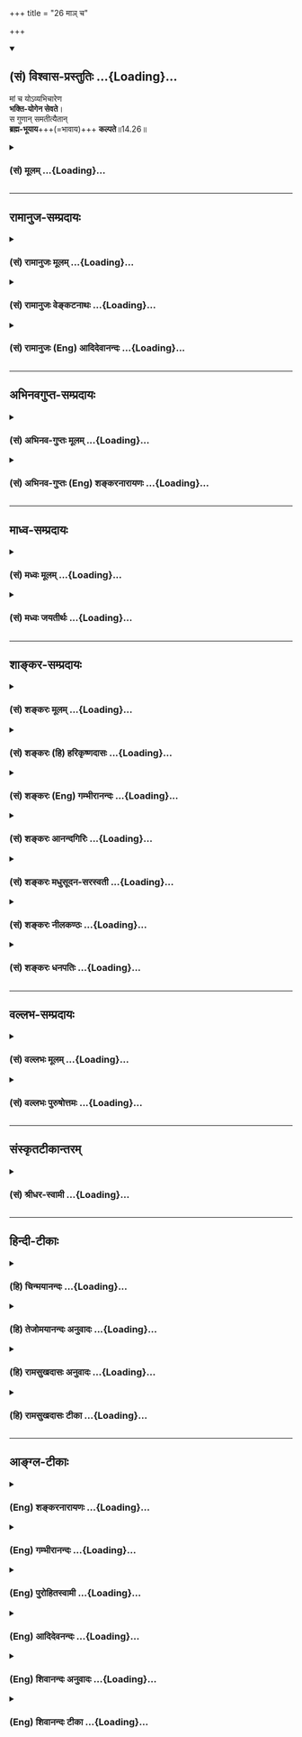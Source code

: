 +++
title = "26 माञ् च"

+++
<div class="js_include" newlevelforh1="2" title="(सं) विश्वास-प्रस्तुतिः" unfilled url="/purANam_vaiShNavam/mahAbhAratam/06-bhIShma-parva/03-bhagavad-gItA-parva/saMskRtam/vishvAsa-prastutiH/14_guNa-traya-vibhAga-y/26_mA~n_cha.md">
<details open><summary><h2>(सं) विश्वास-प्रस्तुतिः ...{Loading}...</h2></summary>

मां च योऽव्यभिचारेण  
**भक्ति-योगेन सेवते**।  
स गुणान् समतीत्यैतान्  
**ब्रह्म-भूयाय**+++(=भावाय)+++ **कल्पते**॥14.26॥
</details>
</div>
<div class="js_include collapsed" newlevelforh1="3" title="(सं) मूलम्" unfilled url="/purANam_vaiShNavam/mahAbhAratam/06-bhIShma-parva/03-bhagavad-gItA-parva/saMskRtam/mUlam/14_guNa-traya-vibhAga-y/26_mA~n_cha.md">
<details><summary><h3>(सं) मूलम् ...{Loading}...</h3></summary>

मां च योऽव्यभिचारेण भक्तियोगेन सेवते।  
स गुणान्समतीत्यैतान् ब्रह्मभूयाय कल्पते।।14.26।।
</details>
</div>


_________________
## रामानुज-सम्प्रदायः
<div class="js_include collapsed" newlevelforh1="3" title="(सं) रामानुजः मूलम्" unfilled url="/purANam_vaiShNavam/mahAbhAratam/06-bhIShma-parva/03-bhagavad-gItA-parva/saMskRtam/rAmAnujaH/mUlam/14_guNa-traya-vibhAga-y/26_mA~n_cha.md">
<details><summary><h3>(सं) रामानुजः मूलम् ...{Loading}...</h3></summary>

।।14.26।। नान्यं गुणेभ्यः कर्तारम् (गीता 14।।19) इत्यादिना उक्तेन
प्रकृत्यात्मविवेकानुसंधानमात्रेण न गुणात्ययः संपत्स्यते; तस्य
अनादिकालप्रवृत्तविपरीतवासनाबाध्यत्वसंभवात्।।**मां** सत्यसंकल्पं
परमकारुणिकम् आश्रितवात्सल्यजलधिम् **अव्यभिचारेण** ऐकान्त्यविशिष्टेन
**भक्तियोगेन च यः सेवते; स एतान्** सत्त्वादीन् गुणान् दुरत्ययान्
**अतीत्य ब्रह्मभूयाय** ब्रह्मत्वाय **कल्पते** ब्रह्मभावयोग्यो भवति;
यथावस्थितम् आत्मानम् अमृतम् अव्ययं प्राप्नोति इत्यर्थः।

</details>
</div>
<div class="js_include collapsed" newlevelforh1="3" title="(सं) रामानुजः वेङ्कटनाथः" unfilled url="/purANam_vaiShNavam/mahAbhAratam/06-bhIShma-parva/03-bhagavad-gItA-parva/saMskRtam/rAmAnujaH/venkaTanAthaH/14_guNa-traya-vibhAga-y/26_mA~n_cha.md">
<details><summary><h3>(सं) रामानुजः वेङ्कटनाथः ...{Loading}...</h3></summary>

  
  
।।14.26।। तत्रमां च इतिश्लोकेन पृथगुपायविधिशङ्काव्युदासायाह -- अथेति।
गुणात्ययहेतुषु अप्रधानकथनानन्तरमित्यर्थः। अत एव
हिप्रधानहेतुमाहेत्युक्तम्। नान्यमित्यादि दृष्टद्वारोपकारकाणां
प्रतिबन्धकभूयस्तया केवलानां न कार्यकरत्वमिति भावः। माम् इत्यनेन
वासनापर्यन्तानादिप्रतिबन्धकप्रशमनौपयिकगुणयोगविवक्षामाह --
सत्यसङ्कल्पमित्यादिना। पराभिध्यानात्तु तिरोहितं ततो ह्यस्य बन्धविपर्ययौ
\[ब्र.सू.3।2।5\] इति सूत्रोक्तेप्रकारेण
बन्धसङ्कल्पवत्तन्निवर्तनसङ्कल्पोऽपि परमात्मनो न प्रतिहन्येतेति भावः।
सत्यसङ्कल्पस्यापि समत्वादौदासीन्यपरिहाराय परमकारुणिकत्वोक्तिः। सदोषेषु
संसारिषु करुणायाः कोऽवकाशः इत्यत्राहआश्रितवात्सल्यजलधिमिति। एवं
निग्रहानुग्रहसाधारणस्य सत्यसङ्कल्पत्वस्य अनुग्रहप्रावण्यप्रदर्शनार्थं
कारुण्यवात्सल्यरूपगुणद्वयमुक्तम्। अव्यभिचारो देवतान्तरादिपरित्यागरूप
इत्यभिप्रायेणाहऐकान्त्यविशिष्टेनेति। भक्तियोगेन सह तदङ्गानां
पूर्वोक्तानां समुच्चयार्थश्चशब्दः। तैरपि परमात्मैव हि सेव्यते। एतान्
इत्यनेन गुणानां बन्धकत्वं पूर्वोक्तं परामृश्यत
इत्यभिप्रायेणाहदुरत्ययानिति। एतेनदैवी ह्येषा गुणमयी \[7।14\]
इत्यादिश्लोकोक्तमपि स्मारितम्। कल्पते इत्यनेनाभिप्रेतमाहब्रह्मभावयोग्यो
भवतीति। कोऽसौ जीवस्य ब्रह्मभावः का च तद्योग्यता
इत्यत्राहयथावस्थितमिति। ब्रह्मभूतः प्रसन्नात्मा \[18।54\] इत्यादिष्विव
अमृतत्वाव्ययत्वादिभिर्ब्रह्मसाम्यमेव श्रुत्यादिसिद्धमिह ब्रह्मभावः तच्च
ब्रह्मसमं रूपंजन्ममृत्युजरादुःखैर्विमुक्तोऽमृतमश्नुते \[14।20\]देहे
देहिनमव्ययम् \[14।5\] इत्यादिभिरिहैवोक्तम्। अनन्तरश्लोके
चअमृतस्याव्ययस्य च \[14।27\] इति विशेष्यत इति भावः।
साङ्गेनैकान्तिकभक्तियोगेन सेवितोऽहमेव मुमुक्षोर्मोक्षप्रद इत्युक्तं
भवति।  
  

</details>
</div>
<div class="js_include collapsed" newlevelforh1="3" title="(सं) रामानुजः (Eng) आदिदेवानन्दः" unfilled url="/purANam_vaiShNavam/mahAbhAratam/06-bhIShma-parva/03-bhagavad-gItA-parva/saMskRtam/rAmAnujaH/english/AdidevAnandaH/14_guNa-traya-vibhAga-y/26_mA~n_cha.md">
<details><summary><h3>(सं) रामानुजः (Eng) आदिदेवानन्दः ...{Loading}...</h3></summary>

14.26 The state of transcendence of Gunas is not attained merely by
reflecting on the difference between the Prakrti and the self as
declared in the text such as, 'When the seer beholds no agent of action
other than the Gunas, then he transcends the Gunas, for it is liable
then to be sublated by contrary subtle impressions (Vasanas) which have
continued from beginningless time. He who, with unswerving Bhakti Yoga,
namely, one-pointed Bhakti Yoga, serves Me of true-resolve, supremely
compassionate and the ocean of parental affection for supplicants - such
a man crosses over the Gunas of Sattva etc., which are otherwise
invincible. He becomes worthy for brahmabhuya, the state of brahman
i.e., he becomes alified for the state of brahman. The meaning is that
he attains the self as It really is, immortal and immutable.

</details>
</div>


_________________
## अभिनवगुप्त-सम्प्रदायः
<div class="js_include collapsed" newlevelforh1="3" title="(सं) अभिनव-गुप्तः मूलम्" unfilled url="/purANam_vaiShNavam/mahAbhAratam/06-bhIShma-parva/03-bhagavad-gItA-parva/saMskRtam/abhinava-guptaH/mUlam/14_guNa-traya-vibhAga-y/26_mA~n_cha.md">
<details><summary><h3>(सं) अभिनव-गुप्तः मूलम् ...{Loading}...</h3></summary>

।।14.26।। मां चेति। अनेन मूलभूतमुपायमुपदिशति। च शब्दोऽवधारणे -- यो मामेव
सेवते। अनेन फलादिसाकाङ्क्षो मामङ्गत्वेनाश्रयति; फलं प्रधानतया इति
निरस्तः। अत एव न अस्याव्यभिचारिणी भक्तिः फलं प्रति ह्यसौ आस्थावान् इति।
यस्तु फलं किंचिदपि अनभिलष्यन् किमेतदलीकमनुतिष्ठसि +++(;N किमिति तदलीक -- )+++
इति पर्यनुयुज्यमानोऽपि; निरन्तरभगवद्भक्तिवेधविद्रुतान्तःकरणतया
कण्टकितरोमवान् +++(S उत्कण्टकित -- )+++ ; वेपमानतनुः
विस्फारितनयनयुगलपरिवर्तमानसलिलसंपातः +++(;N विस्फारतरनयन -- )+++
तूष्णींभावेनैवोत्तरं प्रयच्छति; स एवाव्यभिचारिण्या भगवतो महेश्वरस्य
अग्रशक्त्या +++(N उग्रशक्त्या)+++ भक्त्या पवित्रीकृतो नान्य इति ज्ञेयम्।

</details>
</div>
<div class="js_include collapsed" newlevelforh1="3" title="(सं) अभिनव-गुप्तः (Eng) शङ्करनारायणः" unfilled url="/purANam_vaiShNavam/mahAbhAratam/06-bhIShma-parva/03-bhagavad-gItA-parva/saMskRtam/abhinava-guptaH/english/shankaranArAyaNaH/14_guNa-traya-vibhAga-y/26_mA~n_cha.md">
<details><summary><h3>(सं) अभिनव-गुप्तः (Eng) शङ्करनारायणः ...{Loading}...</h3></summary>

14.26 Mam ca etc. By this \[verse the Lord\] teaches the basic means.
Here the word ca has been used in the sense of affirmation in exclusion
of all other things. \[So the meaning is\] : 'He, who serves Me
exclusively'. Hence, craving for fruits etc. \[of action\], whosoever
takes hold of that fruit as his principal aim, but Me (the Supreme) as a
subsidiary one-he is excluded by this interpretation. Because the
devotion of this person is not unfailing. For, he has consideration for
fruit \[alone\]. On the other hand, he who does not entertain any desire
for any fruit; who, even when estioned \[by somody as\] 'Why do you
under-take this desagreeable (foolish) act ;' would give reply by
silence alone, shedding tears that roll on his both the eyes wide open,
and having shake in body and bodily hair thrilled-\[all\] due to his
internal organ, agitated on account of being struck by the incessant
devotion towards the Bhagavat-it should be born in mind that this person
alone, not anybody else, in purified by the unfailing devotion which is
(nothing but) the foremost Energy (Grace) of the Bhagavat, the Supreme
Lord.

</details>
</div>


_________________
## माध्व-सम्प्रदायः
<div class="js_include collapsed" newlevelforh1="3" title="(सं) मध्वः मूलम्" unfilled url="/purANam_vaiShNavam/mahAbhAratam/06-bhIShma-parva/03-bhagavad-gItA-parva/saMskRtam/madhvaH/mUlam/14_guNa-traya-vibhAga-y/26_mA~n_cha.md">
<details><summary><h3>(सं) मध्वः मूलम् ...{Loading}...</h3></summary>

।।14.26।। ब्रह्मवत्प्रकृतिवद्भगवत्प्रियत्वं ब्रह्मभूयम्। न तु
तावत्प्रियत्वं; किन्तु प्रियत्वमात्रम्। बद्धा वापि तु मुक्ता वा न
रमावत्प्रिया हरेः इति पाद्मे। भूयाय भवाय।

</details>
</div>
<div class="js_include collapsed" newlevelforh1="3" title="(सं) मध्वः जयतीर्थः" unfilled url="/purANam_vaiShNavam/mahAbhAratam/06-bhIShma-parva/03-bhagavad-gItA-parva/saMskRtam/madhvaH/jayatIrthaH/14_guNa-traya-vibhAga-y/26_mA~n_cha.md">
<details><summary><h3>(सं) मध्वः जयतीर्थः ...{Loading}...</h3></summary>

।।14.26।। ब्रह्मभूयाय इत्यस्य परब्रह्मत्वायेति व्याख्यानं
प्रमाणविरुद्धमिति भावेनान्यथा व्याचष्टे -- **ब्रह्मवदि**ति। नात्र
ब्रह्मशब्दं परं ब्रह्म; किन्तुमम योनिर्महद्ब्रह्म \[14।3\] इति प्रकृता
प्रकृतिरेवब्रह्मणो हि प्रतिष्ठाऽहं \[13।27\] इत्युत्तरवाक्यात्। तद्भूयं
च न तादात्म्यं; किन्तु तद्वद्भगवत्प्रियत्वमेव अन्यस्यान्यभावायोगादिति
भावः। तत्किं यावत्प्रकृतेर्भगवत्प्रियत्वं तावद्गुणातीतस्येत्यतः
सप्रमाणमाह -- **न त्वि**ति। तत्किं भूयशब्दः प्रियत्ववाची येनैवं
व्याख्यायते इत्यत आह -- **भूयाये**ति। भुवो भाव इति वचनाद्भावो भवनं
भूयशब्दार्थः। ब्रह्मवद्भावो ब्रह्मभूयम्। वदः सुपि \[अष्टा.3।1।106\] इति
सुबन्तमात्रस्योपपदस्यानुवृत्तेः। वत्यर्थस्य च वृत्तावन्तर्भावात्।
मयूरव्यंसकादिवत्। वत्यर्थश्च प्रियत्वमिति तदुक्तमिति भावः।

</details>
</div>


_________________
## शाङ्कर-सम्प्रदायः
<div class="js_include collapsed" newlevelforh1="3" title="(सं) शङ्करः मूलम्" unfilled url="/purANam_vaiShNavam/mahAbhAratam/06-bhIShma-parva/03-bhagavad-gItA-parva/saMskRtam/shankaraH/mUlam/14_guNa-traya-vibhAga-y/26_mA~n_cha.md">
<details><summary><h3>(सं) शङ्करः मूलम् ...{Loading}...</h3></summary>

।।14.26।। --,**मां च** ईश्वरं नारायणं सर्वभूतहृदयाश्रितं **यो** यतिः
कर्मी वा **अव्यभिचारेण** न कदाचित् यो व्यभिचरति **भक्तियोगेन** भजनं
भक्तिः सैव योगः तेन भक्तियोगेन **सेवते; सः गुणान् समतीत्य एतान्**
यथोक्तान् **ब्रह्मभूयाय;** भवनं भूयः; ब्रह्मभूयाय ब्रह्मभवनाय मोक्षाय
**कल्पते** समर्थो भवति इत्यर्थः।। कुत एतदिति उच्यते --,

</details>
</div>
<div class="js_include collapsed" newlevelforh1="3" title="(सं) शङ्करः (हि) हरिकृष्णदासः" unfilled url="/purANam_vaiShNavam/mahAbhAratam/06-bhIShma-parva/03-bhagavad-gItA-parva/saMskRtam/shankaraH/hindI/harikRShNadAsaH/14_guNa-traya-vibhAga-y/26_mA~n_cha.md">
<details><summary><h3>(सं) शङ्करः (हि) हरिकृष्णदासः ...{Loading}...</h3></summary>

।।14.26।। मनुष्य इन तीनों गुणोंसे किस प्रकार अतीत होता है इस प्रश्नका
उत्तर अब देते हैं --, जो संन्यासी या कर्मयोगी सब भूतोंके हृदयमें स्थित
मुझ परमेश्वर नारायणको; कभी व्यभिचरित ( विचलित ) न होनेवाले अव्यभिचारी
भक्तियोगद्वारा सेवन करता है -- भजनका नाम भक्ति है; वही योग है; उस
भक्तियोगके द्वारा जो मेरी सेवा करता है -- वह इन ऊपर कहे हुए गुणोंको
अतिक्रमण करके ब्रह्मलोकको पानेके लिये; अर्थात् मोक्ष प्राप्त करनेके लिये
योग्य समझा जाता है; अर्थात् ( मोक्ष प्राप्त करनेमें ) समर्थ होता है।

</details>
</div>
<div class="js_include collapsed" newlevelforh1="3" title="(सं) शङ्करः (Eng) गम्भीरानन्दः" unfilled url="/purANam_vaiShNavam/mahAbhAratam/06-bhIShma-parva/03-bhagavad-gItA-parva/saMskRtam/shankaraH/english/gambhIrAnandaH/14_guNa-traya-vibhAga-y/26_mA~n_cha.md">
<details><summary><h3>(सं) शङ्करः (Eng) गम्भीरानन्दः ...{Loading}...</h3></summary>

14.26 And he-be he a monk or a man of action (rites and duties)-, yah,
who; sevate, serves; mam, Me, God, Narayana residing in the hearts of
all beings; avyabhicarena, through the unswerving-that which never
wavers-; bhakti-yogena, Yoga of Devotion-devotion \[Bhakti (devotion),
supreme Love, through which one becomes united (with God) is yoga.\]
itself being the Yoga-; sah, he; samatitya, having transcended; etan,
these; gunan, alities as described; kalpate, alifies, i.e. becomes fit;
brahma-bhuyaya,-bhuyah is the same as bhavanam-, for becoming Brahman,
for Liberation. How this is so is being stated:

</details>
</div>
<div class="js_include collapsed" newlevelforh1="3" title="(सं) शङ्करः आनन्दगिरिः" unfilled url="/purANam_vaiShNavam/mahAbhAratam/06-bhIShma-parva/03-bhagavad-gItA-parva/saMskRtam/shankaraH/AnandagiriH/14_guNa-traya-vibhAga-y/26_mA~n_cha.md">
<details><summary><h3>(सं) शङ्करः आनन्दगिरिः ...{Loading}...</h3></summary>

।।14.26।। प्रश्नद्वयमेवं परिहृत्य तृतीयं प्रश्नं परिहरति -- **अधुनेति।**
मच्छब्दस्य संसारिविषयत्वं व्यावर्तयति -- **ईश्वरमिति।** तत्रैव
नारायणशब्दान्मूर्तिभेदो व्यावर्त्यते। तस्य ताटस्थ्यं व्यवच्छिनत्ति --
**सर्वेति।** मुख्यामुख्याधिकारिभेदेन विकल्पः। भक्तियोगस्य यादृच्छिकत्वं
व्यवच्छेत्तुमव्यभिचारेणेत्युक्तम्। तद्व्याचष्टे -- **नेति।** भजनं
परमप्रेमा स एव युज्यतेऽनेनेति योगः। सेवते पराक्चित्ततां विना
सदानुसंदधातीत्यर्थः। स भगवदनुकृतसम्यग्धीसंपन्नो
विद्वाञ्जीवन्नेवेत्यर्थः।

</details>
</div>
<div class="js_include collapsed" newlevelforh1="3" title="(सं) शङ्करः मधुसूदन-सरस्वती" unfilled url="/purANam_vaiShNavam/mahAbhAratam/06-bhIShma-parva/03-bhagavad-gItA-parva/saMskRtam/shankaraH/madhusUdana-sarasvatI/14_guNa-traya-vibhAga-y/26_mA~n_cha.md">
<details><summary><h3>(सं) शङ्करः मधुसूदन-सरस्वती ...{Loading}...</h3></summary>

।।14.26।। अधुना कथमेतान्गुणानतिवर्तत इति तृतीयप्रश्नस्य प्रतिवचनमाह --
चस्त्वर्थः। मामेवेश्वरं नारायणं सर्वभूतान्तर्यामिणं मायया
क्षेत्रज्ञतामागतं परमानन्दघनं भगवन्तं वासुदेवमव्यभिचारेण परमप्रेमलक्षणेन
भक्तियोगेन द्वादशाध्यायोक्तेन यः सेवते सदा चिन्तयति स मद्भक्त एतान्
प्रागुक्तान् गुणान् समतीत्य,सम्यगतिक्रम्य द्वैतदर्शनेन बाधित्वा
ब्रह्मभूयाय ब्रह्मभवनाय मोक्षाय कल्पते समर्थो भवति। सर्वदा
भगवच्चिन्तनमेव गुणातीतत्वोपाय इत्यर्थः।

</details>
</div>
<div class="js_include collapsed" newlevelforh1="3" title="(सं) शङ्करः नीलकण्ठः" unfilled url="/purANam_vaiShNavam/mahAbhAratam/06-bhIShma-parva/03-bhagavad-gItA-parva/saMskRtam/shankaraH/nIlakaNThaH/14_guNa-traya-vibhAga-y/26_mA~n_cha.md">
<details><summary><h3>(सं) शङ्करः नीलकण्ठः ...{Loading}...</h3></summary>

।।14.26।। अथ कथं त्रीन्गुणानतिवर्तत इत्यस्योत्तरं विवक्षन् साधनभूतासु
तिसृषु भूमिषु तृतीयां तनुमानसामाह -- **मां चेति।** यश्च साधको मां
प्रत्यगात्मानम्। चकारस्त्वर्थे पूर्वभूमिस्थापेक्षयास्य वैलक्षण्यं
द्योतयति। अव्यभिचारेण वृत्त्यन्तरानन्तरितेन भक्तियोगेन मयि भगवति
तैलधारावदविच्छिन्नवृत्तिप्रवाहिमनःप्रणिधानरूपेण,योगेन सेवते ध्यायति स
एवं सूक्ष्मीकृतचित्त एतान् गुणान् समतीत्य ध्यानपरिपाकान्ते सत्त्वमपि
बाधित्वा ब्रह्मभूयाय ब्रह्मभावाय कल्पते योग्यो भवति। भुवो भावे इति
भवतेर्भावे क्यप्।

</details>
</div>
<div class="js_include collapsed" newlevelforh1="3" title="(सं) शङ्करः धनपतिः" unfilled url="/purANam_vaiShNavam/mahAbhAratam/06-bhIShma-parva/03-bhagavad-gItA-parva/saMskRtam/shankaraH/dhanapatiH/14_guNa-traya-vibhAga-y/26_mA~n_cha.md">
<details><summary><h3>(सं) शङ्करः धनपतिः ...{Loading}...</h3></summary>

।।14.26।। प्रस्नद्वयं समाधायेदानीं कथमेतान् त्रीन् गुणानतिवर्तते इति
तृतीयप्रश्नस्य प्रतिवचनमाह -- मामिति। चः पूर्वोक्तगुणातीतलक्षणस्य
मुमुक्षुणा प्रयत्नसाध्यस्य समुच्चयार्थः। मामीश्वरं नारायणं
सर्वभूतहृदयाश्रितं यो यतिः कर्मी वाऽव्यभिचारेण व्यभिचारशून्येन निष्कामेण
परमप्रेमलक्षणेन भजनं भक्तिः सैव यज्यतेऽनेनेति योगः तेन भक्तियोगेन
तत्त्वज्ञानोत्पादकेन सेवते विषयचिन्तां विहाय सदानुसंदधाति स
भगवदनुग्रहकृतसभ्यज्ञानसंपन्नो जीवन्नेवैतान्गुणान्यथोक्तान्समतीत्य
सभ्यगतिक्रम्य ब्रह्मभूयाय ब्रह्मभवनाय मोक्षाय कल्पते समर्थो भवतीत्यर्थः।

</details>
</div>


_________________
## वल्लभ-सम्प्रदायः
<div class="js_include collapsed" newlevelforh1="3" title="(सं) वल्लभः मूलम्" unfilled url="/purANam_vaiShNavam/mahAbhAratam/06-bhIShma-parva/03-bhagavad-gItA-parva/saMskRtam/vallabhaH/mUlam/14_guNa-traya-vibhAga-y/26_mA~n_cha.md">
<details><summary><h3>(सं) वल्लभः मूलम् ...{Loading}...</h3></summary>

।।14.26।। किञ्च भक्तिमार्गीयस्य गुणातीतत्वं केवलगुणातीतभगवद्भक्त्येति
तथाह -- मां चेति। मां पुरुषोत्तमं अव्यभिचारेण सर्वात्मना ऐकान्तिकेन
भक्तियोगेन स्नेहयोगेन सेवते; स गुणानेतानतीत्य
ब्रह्मभूयायाक्षरब्रह्मभावाय कल्पते। एतेन अव्यभिचारिभक्तिमर्यादया
सेवतामपि ब्रह्मात्मप्राप्तिरुक्तानुषङ्गिकी अव्यभिचारिभक्तियोगोक्तिः। यथा
च श्रुतौ -- यो वै स्वां देवतामतियजते प्रस्थायै देवतायै च्यवते न
परीप्राप्नोति स पापीयान्भवति तमेवैकं जानथात्मानं अन्या वाचो विमुञ्चथ
अमृतस्यैष सेतुः \[मुं.उ.2।2।5\] इति। अत्रात्मत्वेन ज्ञानं
स्नेहभक्तिविषयत्वेन एवकारेण व्यभिचारिणीभक्तिव्यावृत्तिरनूद्यते
अयमेवामृतस्य त्रिगुणात्मकरूपमोक्षस्य सेतुरित्यर्थः।

</details>
</div>
<div class="js_include collapsed" newlevelforh1="3" title="(सं) वल्लभः पुरुषोत्तमः" unfilled url="/purANam_vaiShNavam/mahAbhAratam/06-bhIShma-parva/03-bhagavad-gItA-parva/saMskRtam/vallabhaH/puruShottamaH/14_guNa-traya-vibhAga-y/26_mA~n_cha.md">
<details><summary><h3>(सं) वल्लभः पुरुषोत्तमः ...{Loading}...</h3></summary>

  
  
।।14.26।। कथं गुणानतिवर्त्तते इत्यत्रोत्तरमाह -- मां चेति। चस्त्वर्थे।
मां मदर्थे अव्यभिचारेण अनन्यात्मकेन भक्तियोगेन यः सेवते; स एतान् गुणान्
समतीत्य सम्यगतिक्रम्य ब्रह्मभूयाय ब्रह्मभावाय कल्पते समर्थो भवति।  
  

</details>
</div>


_________________
## संस्कृतटीकान्तरम्
<div class="js_include collapsed" newlevelforh1="3" title="(सं) श्रीधर-स्वामी" unfilled url="/purANam_vaiShNavam/mahAbhAratam/06-bhIShma-parva/03-bhagavad-gItA-parva/saMskRtam/shrIdhara-svAmI/14_guNa-traya-vibhAga-y/26_mA~n_cha.md">
<details><summary><h3>(सं) श्रीधर-स्वामी ...{Loading}...</h3></summary>

।।14.26।। कथं चैतांस्त्रीन्गुणानतिवर्तत इत्यस्य प्रश्नस्योत्तरमाह **--
मांचेति।** चशब्दोऽवधारणार्थः। मामेव परमेश्वरं
श्रीनारायणमव्यभिचारेणैकान्तभक्तियोगेन यः सेवते स एतान्गुणान्समतीत्य
सम्यगतिक्रम्य ब्रह्मभूयाय ब्रह्मभावाय मोक्षाय कल्पते योग्यो भवति।

</details>
</div>


_________________
## हिन्दी-टीकाः
<div class="js_include collapsed" newlevelforh1="3" title="(हि) चिन्मयानन्दः" unfilled url="/purANam_vaiShNavam/mahAbhAratam/06-bhIShma-parva/03-bhagavad-gItA-parva/hindI/chinmayAnandaH/14_guNa-traya-vibhAga-y/26_mA~n_cha.md">
<details><summary><h3>(हि) चिन्मयानन्दः ...{Loading}...</h3></summary>

।।14.26।। धर्म का व्यावहारिक शास्त्रीय ग्रंथ होने के कारण गीता में केवल
सिद्धान्तों का प्रतिपादन नहीं किया गया है। इसमें प्रत्येक सिद्धान्त के
विवेचन के पश्चात् उस साधन का वर्णन किया गया है; जिसके अभ्यास से एक साधक
सिद्धावस्था को प्राप्त हो सकता है। जो अव्यभिचारी भक्तियोग से मेरी सेवा
करता है ईश्वर से परम प्रीति भक्ति कहलाती है। प्रिय वस्तु में हमारा मन
सहजता से रमता है। हमारा सम्पूर्ण स्वभाव हमारे विचारों से पोषित होता है।
यथा विचार तथा मन; यह नियम है। इसलिये एकाग्र चित्त से आत्मा के
अनन्तस्वरूप का चिन्तन करने से परिच्छिन्न नश्वर अहंकार की समाप्ति और
स्वस्वरूप में स्थिति हो जाती है। यह सत्य है कि परमात्मा का अखण्ड चिन्तन
एक समान निष्ठा एवं प्रखरता के साथ संभव नहीं होता है। जिस स्थिति में आज
हम अपने को पाते हैं; उसमें यह सार्मथ्य नहीं है कि मन को दीर्घकाल तक
ध्यानाभ्यास में स्थिर कर सकें। साधकों की इस अक्षमता को जानते हुये भगवान्
एक उपाय बताते हैं; जिसके द्वारा हम दीर्घकाल तक ईश्वर का स्मरण बनाये रख
सकते हैं। और वह उपाय है सेवा। तृतीय अध्याय में यह वर्णन किया जा चुका है
कि ईश्वरार्पण की भावना से किए गए सेवा कर्म ईश्वर की पूजा (यज्ञ) बन जाते
हैं। इससे स्पष्ट होता है कि केवल मूर्तिपूजा; या भजन ही पर्याप्त नहीं है।
गीताचार्य की अपने भक्तों से यह अपेक्षा है कि वे अपने धर्म को केव्ाल पूजा
के कमरे या मन्दिरों में ही सीमित न रखें। उन्हें चाहिये कि वे अपने दैनिक
जीवन; कार्य क्षेत्र और लोगों के साथ व्यवहार में भी धर्म का अनुसरण
करें। अखण्ड ईश्वर स्मरण तथा सेवासाधना मन के विक्षेपों को दूर करके उसे
ध्यान की सूक्ष्मतर साधना के योग्य बना देती है। तमस और रजस की मात्रा घटती
जाती है और उसी अनुपात में सत्त्वगुण प्रवृद्ध होता जाता है। ऐसा सत्त्वगुण
प्रधान साधक ध्यान की साधना के योग्य बन जाता है। ऐसे साधक से आत्मानुभूति
दूर नहीं रहती। उत्तम अधिकारी ब्रह्मस्वरूप का अनुभव कर स्वयं ब्रह्म बन
जाता है। जैसे स्वप्नद्रष्टा जागने पर स्वयं ही जाग्रत पुरुष बनता है। यह
साधक स्वयं ब्रह्म कैसे बनता बनता है सुनो

</details>
</div>
<div class="js_include collapsed" newlevelforh1="3" title="(हि) तेजोमयानन्दः अनुवादः" unfilled url="/purANam_vaiShNavam/mahAbhAratam/06-bhIShma-parva/03-bhagavad-gItA-parva/hindI/tejomayAnandaH/anuvAdaH/14_guNa-traya-vibhAga-y/26_mA~n_cha.md">
<details><summary><h3>(हि) तेजोमयानन्दः अनुवादः ...{Loading}...</h3></summary>

।।14.26।। जो पुरुष अव्यभिचारी भक्तियोग के द्वारा मेरी सेवा अर्थात्
उपासना करता है, वह इन तीनों गुणों के अतीत होकर ब्रह्म बनने के लिये योग्य
हो जाता है।।

</details>
</div>
<div class="js_include collapsed" newlevelforh1="3" title="(हि) रामसुखदासः अनुवादः" unfilled url="/purANam_vaiShNavam/mahAbhAratam/06-bhIShma-parva/03-bhagavad-gItA-parva/hindI/rAmasukhadAsaH/anuvAdaH/14_guNa-traya-vibhAga-y/26_mA~n_cha.md">
<details><summary><h3>(हि) रामसुखदासः अनुवादः ...{Loading}...</h3></summary>

।।14.26।। जो मनुष्य अव्यभिचारी भक्तियोगके द्वारा मेरा सेवन करता है, वह इन
गुणोंका अतिक्रमण करके ब्रह्मप्राप्तिका पात्र हो जाता है।

</details>
</div>
<div class="js_include collapsed" newlevelforh1="3" title="(हि) रामसुखदासः टीका" unfilled url="/purANam_vaiShNavam/mahAbhAratam/06-bhIShma-parva/03-bhagavad-gItA-parva/hindI/rAmasukhadAsaH/TIkA/14_guNa-traya-vibhAga-y/26_mA~n_cha.md">
<details><summary><h3>(हि) रामसुखदासः टीका ...{Loading}...</h3></summary>

।।14.26।।***व्याख्या --***  \[यद्यपि भगवान्ने इसी अध्यायके
उन्नीसवेंबीसवें श्लोकोंमें गुणोंका अतिक्रमण करनेका उपाय बता दिया था;
तथापि अर्जुनने इक्कीसवें श्लोकमें गुणातीत होनेका उपाय पूछ लिया। इससे यह
मालूम होता है कि अर्जुन उस उपायके सिवाय गुणातीत होनेके लिये दूसरा कोई
उपाय जानना चाहते हैं। अतः अर्जुनको भक्तिका अधिकारी समझकर भगवान् उनको
गुणातीत होनेका उपाय भक्ति बताते हैं। \]**मां च योऽव्यभिचारेण भक्तियोगेन
सेवते --** इन पदोंमें उपासक; उपास्य और उपासना -- ये तीनों आ गये हैं
अर्थात् **यः** पदसे उपासक; **माम्** पदसे उपास्य और **अव्यभिचारेण
भक्तियोगेन सेवते** पदोंसे उपासना आ गयी है।**अव्यभिचारेण** पदका तात्पर्य
है कि दूसरे किसीका भी सहारा न हो। सांसारिक सहारा तो दूर रहा; ज्ञानयोग;
कर्मयोग आदि योगों(साधनों) का भी सहारा न हो और **भक्तियोगेन** पदका
तात्पर्य है कि केवल भगवान्का ही सहारा हो; आश्रय हो; आशा हो; बल हो;
विश्वास हो। इस तरह **अव्यभिचारेण** पदसे दूसरोंका आश्रय लेनेका निषेध करके
**भक्तियोगेन** पदसे केवल भगवान्का ही आश्रय लेनेकी बात कही गयी
है।**सेवते** पदका तात्पर्य है कि अव्यभिचारी भक्तियोगके द्वारा भगवान्का
भजन करे; उनकी उपासना करे; उनके शरण हो जाय; उनके अनुकूल चले।**स
गुणान्समतीत्यैतान् --** जो अनन्यभावसे केवल भगवान्के ही शरण हो जाता है;
उसको गुणोंका अतिक्रमण करना नहीं पड़ता; प्रत्युत भगवान्की कृपासे उसके
द्वारा स्वतः गुणोंका अतिक्रमण हो जाता है (गीता 12। 67)।**ब्रह्मभूयाय
कल्पते --** वह गुणोंका अतिक्रमण करके ब्रह्मप्राप्तिका पात्र (अधिकारी) हो
जाता है। भगवान्ने जब यहाँ भक्तिकी बात बतायी है; तो फिर भगवान्को यहाँ
ब्रह्मप्राप्तिकी बात न कहकर अपनी प्राप्तिकी बात बतानी चाहिये थी। परन्तु
यहाँ ब्रह्मप्राप्तिकी बात बतानेका तात्पर्य यह है कि अर्जुनने गुणातीत
होने(निर्गुण ब्रह्मकी प्राप्ति) का उपाय पूछा था। इसलिये भगवान्ने अपनी
भक्तिको; ब्रह्मप्राप्तिका उपाय बताया। दूसरी बात; शास्त्रोंमें कहा गया है
कि भगवान्की उपासना करनेवालेको ज्ञानकी भूमिकाओंकी सिद्धिके लिये दूसरा कोई
साधन; प्रयत्न नहीं करना पड़ता; प्रत्युत उसके लिये ज्ञानकी भूमिकाएँ
अपनेआप सिद्ध हो जाती हैं। उसी बातको लक्ष्य करके भगवान् यहाँ कह रहे हैं
कि अव्यभिचारी भक्तियोगसे मेरा सेवन करनेवालेको ब्रह्मप्राप्तिका पात्र
बननेके लिये दूसरा कोई साधन नहीं करना पड़ता; प्रत्युत वह अपनेआप
ब्रह्मप्राप्तिका पात्र हो जाता है। परन्तु वह भक्त ब्रह्मप्राप्तिमें
सन्तोष नहीं करता। उसका तो यही भाव रहता है कि भगवान् कैसे प्रसन्न हों
भगवान्की प्रसन्नतामें ही उसकी प्रसन्नता होती है। तात्पर्य यह निकला कि जो
केवल भगवान्के ही परायण है; भगवान्में ही आकृष्ट है; उसके लिये
ब्रह्मप्राप्ति स्वतःसिद्ध है। हाँ; वह ब्रह्मप्राप्तिको महत्त्व दे अथवा न
दे -- यह बात दूसरी है; पर वह ब्रह्मप्राप्तिका अधिकारी स्वतः हो जाता
है। तीसरी बात; जिस तत्त्वकी प्राप्ति ज्ञानयोग; कर्मयोग आदि साधनोंसे होती
है; उसी तत्त्वकी प्राप्ति भक्तिसे भी होती है। साधनोंमें भेद होनेपर भी उस
तत्त्वकी प्राप्तिमें कोई भेद नहीं होता।***सम्बन्ध --***  उपासना तो करे
भगवान्की और पात्र बन जाय ब्रह्मप्राप्तिका -- यह कैसे इसका उत्तर आगेके
श्लोकमें देते हैं।

</details>
</div>


_________________
## आङ्ग्ल-टीकाः
<div class="js_include collapsed" newlevelforh1="3" title="(Eng) शङ्करनारायणः" unfilled url="/purANam_vaiShNavam/mahAbhAratam/06-bhIShma-parva/03-bhagavad-gItA-parva/english/shankaranArAyaNaH/14_guNa-traya-vibhAga-y/26_mA~n_cha.md">
<details><summary><h3>(Eng) शङ्करनारायणः ...{Loading}...</h3></summary>

14.26. Whosoever serves Me alone with an unfailing devotion-Yoga, he,
transcending these Strands, turns to be the Brahman.

</details>
</div>
<div class="js_include collapsed" newlevelforh1="3" title="(Eng) गम्भीरानन्दः" unfilled url="/purANam_vaiShNavam/mahAbhAratam/06-bhIShma-parva/03-bhagavad-gItA-parva/english/gambhIrAnandaH/14_guNa-traya-vibhAga-y/26_mA~n_cha.md">
<details><summary><h3>(Eng) गम्भीरानन्दः ...{Loading}...</h3></summary>

14.26 And he who serves Me through the unswerving Yoga of Devotion, he,
having gone beyond these alities, alifies for becoming Brahman.

</details>
</div>
<div class="js_include collapsed" newlevelforh1="3" title="(Eng) पुरोहितस्वामी" unfilled url="/purANam_vaiShNavam/mahAbhAratam/06-bhIShma-parva/03-bhagavad-gItA-parva/english/purohitasvAmI/14_guNa-traya-vibhAga-y/26_mA~n_cha.md">
<details><summary><h3>(Eng) पुरोहितस्वामी ...{Loading}...</h3></summary>

14.26 And he who serves Me and only Me, with unfaltering devotion, shall
overcome the Qualities, and become One with the Eternal.

</details>
</div>
<div class="js_include collapsed" newlevelforh1="3" title="(Eng) आदिदेवनन्दः" unfilled url="/purANam_vaiShNavam/mahAbhAratam/06-bhIShma-parva/03-bhagavad-gItA-parva/english/AdidevanandaH/14_guNa-traya-vibhAga-y/26_mA~n_cha.md">
<details><summary><h3>(Eng) आदिदेवनन्दः ...{Loading}...</h3></summary>

14.26 And he who, with unswerving Bhakti Yoga, serves Me, he, crossing
beyond the Gunas, becomes fit for the state of Brahman.

</details>
</div>
<div class="js_include collapsed" newlevelforh1="3" title="(Eng) शिवानन्दः अनुवादः" unfilled url="/purANam_vaiShNavam/mahAbhAratam/06-bhIShma-parva/03-bhagavad-gItA-parva/english/shivAnandaH/anuvAdaH/14_guNa-traya-vibhAga-y/26_mA~n_cha.md">
<details><summary><h3>(Eng) शिवानन्दः अनुवादः ...{Loading}...</h3></summary>

14.26 And he who serves Me with unswerving devotion, he, crossing beyond
the alities, is fit for becoming Brahman.

</details>
</div>
<div class="js_include collapsed" newlevelforh1="3" title="(Eng) शिवानन्दः टीका" unfilled url="/purANam_vaiShNavam/mahAbhAratam/06-bhIShma-parva/03-bhagavad-gItA-parva/english/shivAnandaH/TIkA/14_guNa-traya-vibhAga-y/26_mA~n_cha.md">
<details><summary><h3>(Eng) शिवानन्दः टीका ...{Loading}...</h3></summary>

14.26 माम् Me; च and; यः who; अव्यभिचारेण unswerving; भक्तियोगेन with
devotion; सेवते serves; सः he; गुणान् Gunas; समतीत्य crossing beyond;
एतान् these; ब्रह्मभूयाय for becoming Brahman; कल्पते is fit.Commentary
A Sannyasi or even a Karma Yogi who serves Him (the Isvara; Narayana Who
abides in the hearts of all beings) with unswerving devotion; is endowed
with the knowledge of the Self. He then goes beyond the three alities
and becomes fit to become Brahman; for attaining liberation or release
from birth and death.He attains to the knowledge of the Self through the
grace and mercy of the Lord. To these everharmonious devotees
worshipping Me in love; I give the Yoga of discrimination by which they
come unto Me. Out of pure compassion for them; dwelling within their
Self; I destroy the ignorancorn darkness by the shining lamp of wisdom.
(Chapter X. 10 and 11)Avyabhicharini Bhakti The devotee constantly
meditates on the Lord. He has exclusive devotion to the Lord alone. He
has no other thought save that of his Lord. His mind is filled with the
thoughts of the Lord. His thoughts flow towards the Lord like the
continuous flow of oil from one vessel to another. There is Sajatiya
Vritti Pravaha; i.e.; unbroken flow of the one thought of God. There is
total abandonment of thoughts of sensual objects. Constant thinking of
God is the sure means for crossing beyond the three alities of Nature.

</details>
</div>
